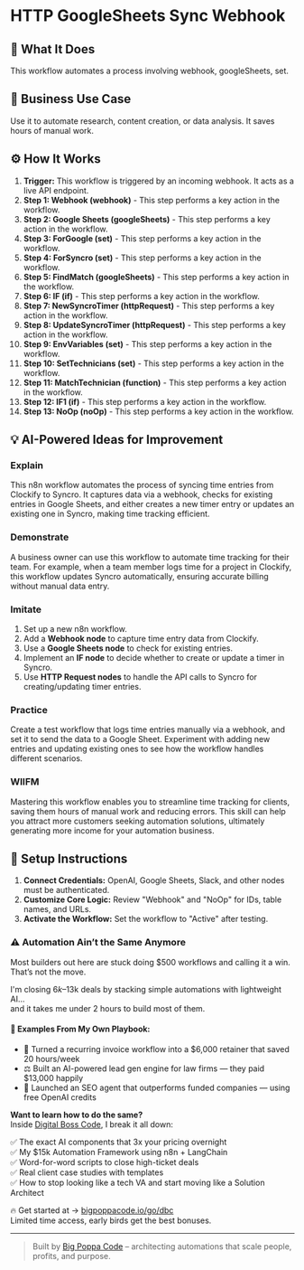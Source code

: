 # HTTP GoogleSheets Sync Webhook

## 🚀 What It Does
This workflow automates a process involving webhook, googleSheets, set.

## 💼 Business Use Case
Use it to automate research, content creation, or data analysis. It saves hours of manual work.

## ⚙️ How It Works
1.  **Trigger:** This workflow is triggered by an incoming webhook. It acts as a live API endpoint.
2. **Step 1: Webhook (webhook)** - This step performs a key action in the workflow.
3. **Step 2: Google Sheets (googleSheets)** - This step performs a key action in the workflow.
4. **Step 3: ForGoogle (set)** - This step performs a key action in the workflow.
5. **Step 4: ForSyncro (set)** - This step performs a key action in the workflow.
6. **Step 5: FindMatch (googleSheets)** - This step performs a key action in the workflow.
7. **Step 6: IF (if)** - This step performs a key action in the workflow.
8. **Step 7: NewSyncroTimer (httpRequest)** - This step performs a key action in the workflow.
9. **Step 8: UpdateSyncroTimer (httpRequest)** - This step performs a key action in the workflow.
10. **Step 9: EnvVariables (set)** - This step performs a key action in the workflow.
11. **Step 10: SetTechnicians (set)** - This step performs a key action in the workflow.
12. **Step 11: MatchTechnician (function)** - This step performs a key action in the workflow.
13. **Step 12: IF1 (if)** - This step performs a key action in the workflow.
14. **Step 13: NoOp (noOp)** - This step performs a key action in the workflow.

## 💡 AI-Powered Ideas for Improvement
### Explain
This n8n workflow automates the process of syncing time entries from Clockify to Syncro. It captures data via a webhook, checks for existing entries in Google Sheets, and either creates a new timer entry or updates an existing one in Syncro, making time tracking efficient.

### Demonstrate
A business owner can use this workflow to automate time tracking for their team. For example, when a team member logs time for a project in Clockify, this workflow updates Syncro automatically, ensuring accurate billing without manual data entry.

### Imitate
1. Set up a new n8n workflow.
2. Add a **Webhook node** to capture time entry data from Clockify.
3. Use a **Google Sheets node** to check for existing entries.
4. Implement an **IF node** to decide whether to create or update a timer in Syncro.
5. Use **HTTP Request nodes** to handle the API calls to Syncro for creating/updating timer entries.

### Practice
Create a test workflow that logs time entries manually via a webhook, and set it to send the data to a Google Sheet. Experiment with adding new entries and updating existing ones to see how the workflow handles different scenarios.

### WIIFM
Mastering this workflow enables you to streamline time tracking for clients, saving them hours of manual work and reducing errors. This skill can help you attract more customers seeking automation solutions, ultimately generating more income for your automation business.

## 🔧 Setup Instructions
1. **Connect Credentials:** OpenAI, Google Sheets, Slack, and other nodes must be authenticated.
2. **Customize Core Logic:** Review "Webhook" and "NoOp" for IDs, table names, and URLs.
3. **Activate the Workflow:** Set the workflow to "Active" after testing.

### ⚠️ Automation Ain’t the Same Anymore

Most builders out here are stuck doing $500 workflows and calling it a win.  
That’s not the move.  

I'm closing $6k–$13k deals by stacking simple automations with lightweight AI...  
and it takes me under 2 hours to build most of them.

#### 🧠 Examples From My Own Playbook:
- 🔁 Turned a recurring invoice workflow into a $6,000 retainer that saved 20 hours/week  
- ⚖️ Built an AI-powered lead gen engine for law firms — they paid $13,000 happily  
- 🚀 Launched an SEO agent that outperforms funded companies — using free OpenAI credits  

**Want to learn how to do the same?**  
Inside [Digital Boss Code](https://bigpoppacode.io/go/dbc), I break it all down:

✅ The exact AI components that 3x your pricing overnight  
✅ My $15k Automation Framework using n8n + LangChain  
✅ Word-for-word scripts to close high-ticket deals  
✅ Real client case studies with templates  
✅ How to stop looking like a tech VA and start moving like a Solution Architect  

🔥 Get started at → [bigpoppacode.io/go/dbc](https://bigpoppacode.io/go/dbc)  
Limited time access, early birds get the best bonuses.

---
> Built by [Big Poppa Code](https://bigpoppacode.io) – architecting automations that scale people, profits, and purpose.
